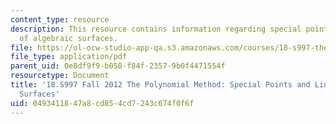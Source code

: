 ```yaml
---
content_type: resource
description: This resource contains information regarding special points and lines
  of algebraic surfaces.
file: https://ol-ocw-studio-app-qa.s3.amazonaws.com/courses/18-s997-the-polynomial-method-fall-2012/0493411847a8cd854cd7243c674f0f6f_MIT18_S997F12_lec14.pdf
file_type: application/pdf
parent_uid: 0e8df9f9-b058-f84f-2357-9b0f4471554f
resourcetype: Document
title: '18.S997 Fall 2012 The Polynomial Method: Special Points and Lines of Algebraic
  Surfaces'
uid: 04934118-47a8-cd85-4cd7-243c674f0f6f
---
```

